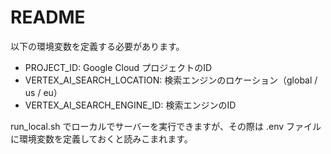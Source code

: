 # README
以下の環境変数を定義する必要があります。

- PROJECT_ID: Google Cloud プロジェクトのID
- VERTEX_AI_SEARCH_LOCATION: 検索エンジンのロケーション（global / us / eu）
- VERTEX_AI_SEARCH_ENGINE_ID: 検索エンジンのID

run_local.sh でローカルでサーバーを実行できますが、その際は .env ファイルに環境変数を定義しておくと読みこまれます。
